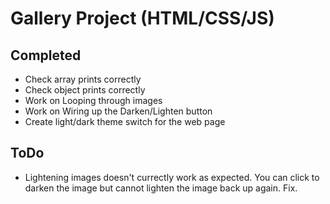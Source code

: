 # Gallery Project (HTML/CSS/JS)

## Completed
- Check array prints correctly 
- Check object prints correctly 
- Work on Looping through images 
- Work on Wiring up the Darken/Lighten button  
- Create light/dark theme switch for the web page 

## ToDo
- Lightening images doesn't currectly work as expected. You can click to darken the image but cannot lighten the image back up again. Fix. 
